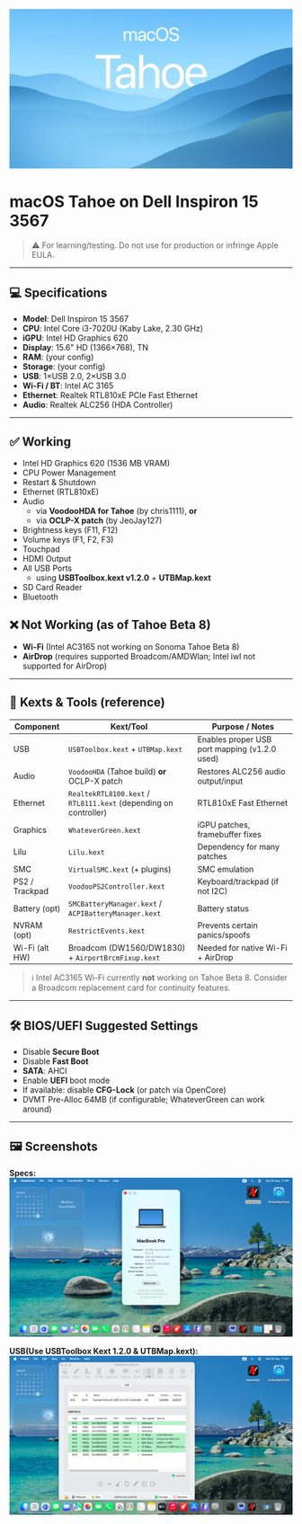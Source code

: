 ![Banner](IMG/banner.png)
# macOS Tahoe on Dell Inspiron 15 3567


> ⚠️ For learning/testing. Do not use for production or infringe Apple EULA.

---

## 💻 Specifications
- **Model**: Dell Inspiron 15 3567
- **CPU**: Intel Core i3-7020U (Kaby Lake, 2.30 GHz)
- **iGPU**: Intel HD Graphics 620
- **Display**: 15.6" HD (1366×768), TN
- **RAM**: (your config)
- **Storage**: (your config)
- **USB**: 1×USB 2.0, 2×USB 3.0
- **Wi-Fi / BT**: Intel AC 3165
- **Ethernet**: Realtek RTL810xE PCIe Fast Ethernet
- **Audio**: Realtek ALC256 (HDA Controller)

---

## ✅ Working
- Intel HD Graphics 620 (1536 MB VRAM)
- CPU Power Management
- Restart & Shutdown
- Ethernet (RTL810xE)
- Audio
  - via **VoodooHDA for Tahoe** (by chris1111), **or**
  - via **OCLP-X patch** (by JeoJay127)
- Brightness keys (F11, F12)
- Volume keys (F1, F2, F3)
- Touchpad
- HDMI Output
- All USB Ports  
  - using **USBToolbox.kext v1.2.0** + **UTBMap.kext**
- SD Card Reader
- Bluetooth

## ❌ Not Working (as of Tahoe Beta 8)
- **Wi-Fi** (Intel AC3165 not working on Sonoma Tahoe Beta 8)
- **AirDrop** (requires supported Broadcom/AMDWlan; Intel iwl not supported for AirDrop)

---

## 🧩 Kexts & Tools (reference)
| Component | Kext/Tool | Purpose / Notes |
|---|---|---|
| USB | `USBToolbox.kext` + `UTBMap.kext` | Enables proper USB port mapping (v1.2.0 used) |
| Audio | `VoodooHDA` (Tahoe build) **or** OCLP-X patch | Restores ALC256 audio output/input |
| Ethernet | `RealtekRTL8100.kext` / `RTL8111.kext` (depending on controller) | RTL810xE Fast Ethernet |
| Graphics | `WhateverGreen.kext` | iGPU patches, framebuffer fixes |
| Lilu | `Lilu.kext` | Dependency for many patches |
| SMC | `VirtualSMC.kext` (+ plugins) | SMC emulation |
| PS2 / Trackpad | `VoodooPS2Controller.kext` | Keyboard/trackpad (if not I2C) |
| Battery (opt) | `SMCBatteryManager.kext` / `ACPIBatteryManager.kext` | Battery status |
| NVRAM (opt) | `RestrictEvents.kext` | Prevents certain panics/spoofs |
| Wi-Fi (alt HW) | Broadcom (DW1560/DW1830) + `AirportBrcmFixup.kext` | Needed for native Wi-Fi + AirDrop |

> ℹ️ Intel AC3165 Wi-Fi currently **not** working on Tahoe Beta 8. Consider a Broadcom replacement card for continuity features.

---

## 🛠️ BIOS/UEFI Suggested Settings
- Disable **Secure Boot**
- Disable **Fast Boot**
- **SATA**: AHCI
- Enable **UEFI** boot mode
- If available: disable **CFG-Lock** (or patch via OpenCore)
- DVMT Pre-Alloc 64MB (if configurable; WhateverGreen can work around)

---

## 🖼️ Screenshots
**Specs:**
![](IMG/Specs.png) 

**USB(Use USBToolbox Kext 1.2.0 & UTBMap.kext):**
![](IMG/USB.png)
